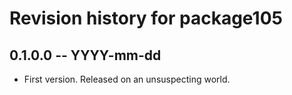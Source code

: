 # Revision history for package105

## 0.1.0.0 -- YYYY-mm-dd

* First version. Released on an unsuspecting world.
